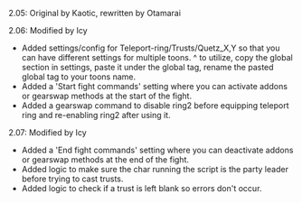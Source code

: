 2.05: Original by Kaotic, rewritten by Otamarai

2.06: Modified by Icy
 -	Added settings/config for Teleport-ring/Trusts/Quetz_X,Y so that you can have different settings for multiple toons.
	  ^ to utilize, copy the global section in settings, paste it under the global tag, rename the pasted global tag to your toons name.
 -	Added a 'Start fight commands' setting where you can activate addons or gearswap methods at the start of the fight.
 -	Added a gearswap command to disable ring2 before equipping teleport ring and re-enabling ring2 after using it.

2.07: Modified by Icy
 -	Added a 'End fight commands' setting where you can deactivate addons or gearswap methods at the end of the fight.
 -	Added logic to make sure the char running the script is the party leader before trying to cast trusts.
 -	Added logic to check if a trust is left blank so errors don't occur.